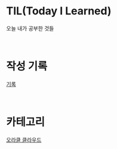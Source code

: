 # TIL(Today I Learned)

오늘 내가 공부한 것들


&nbsp;
&nbsp;
&nbsp;
  


# 작성 기록

[기록](https://github.com/somnwal/TIL/tree/main/%EA%B8%B0%EB%A1%9D)

&nbsp;
&nbsp;
&nbsp;

# 카테고리
[오라클 클라우드](https://github.com/somnwal/TIL/tree/main/%EC%98%A4%EB%9D%BC%ED%81%B4_%ED%81%B4%EB%9D%BC%EC%9A%B0%EB%93%9C)


